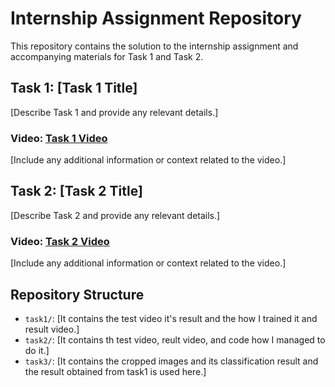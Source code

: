 # Internship Assignment Repository

This repository contains the solution to the internship assignment and accompanying materials for Task 1 and Task 2.

## Task 1: [Task 1 Title]

[Describe Task 1 and provide any relevant details.]

### Video: [Task 1 Video](https://youtu.be/5XVoRGhrhZk?si=fN9XnH2P3kBZodJa)

[Include any additional information or context related to the video.]

## Task 2: [Task 2 Title]

[Describe Task 2 and provide any relevant details.]

### Video: [Task 2 Video](https://youtu.be/5XVoRGhrhZk?si=fN9XnH2P3kBZodJa)

[Include any additional information or context related to the video.]

## Repository Structure

- `task1/`: [It contains the test video it's result and the how I trained it and result video.]
- `task2/`: [It contains th test video, reult video, and code how I managed to do it.]
- `task3/`: [It contains the cropped images and its classification result and the result obtained from task1 is used here.]
